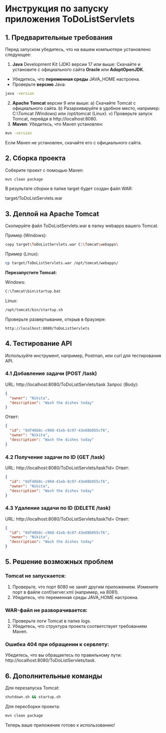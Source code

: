 # Инструкция по запуску приложения ToDoListServlets
## 1. Предварительные требования
Перед запуском убедитесь, что на вашем компьютере установлено следующее:

1. **Java** Development Kit (JDK) версии 17 или выше:
Скачайте и установите с официального сайта **Oracle** или **AdoptOpenJDK**.
- Убедитесь, что **переменная среды** JAVA_HOME настроена.
- Проверьте **версию** Java:
```bash
java -version
```
2. **Apache Tomcat** версии 9 или выше:
a) Скачайте Tomcat с официального сайта.
b) Разархивируйте в удобное место, например: C:\Tomcat (Windows) или /opt/tomcat (Linux).
v) Проверьте запуск Tomcat, перейдя в http://localhost:8080.
3. **Maven**:
Убедитесь, что Maven установлен:
```bash
mvn -version
```
Если Maven не установлен, скачайте его с официального сайта.
## 2. Сборка проекта
Соберите проект с помощью Maven:

```bash
mvn clean package
```
В результате сборки в папке target будет создан файл WAR:

target/ToDoListServlets.war

## 3. Деплой на Apache Tomcat
Скопируйте файл ToDoListServlets.war в папку webapps вашего Tomcat.

Пример (Windows):
```bash
copy target\ToDoListServlets.war C:\Tomcat\webapps\
```
Пример (Linux):
```bash
cp target/ToDoListServlets.war /opt/tomcat/webapps/
```
**Перезапустите Tomcat:**

Windows:
```bash
C:\Tomcat\bin\startup.bat
```
Linux:
```bash
/opt/tomcat/bin/startup.sh
```
Проверьте развертывание, открыв в браузере:

```arduino
http://localhost:8080/ToDoListServlets
```
## 4. Тестирование API
Используйте инструмент, например, Postman, или curl для тестирования API.

### 4.1 Добавление задачи (POST /task)
URL: http://localhost:8080/ToDoListServlets/task
Запрос (Body):
```json
{
  "owner": "Nikita",
  "description": "Wash the dishes today"
}
```
Ответ:
```json
{
  "id": "8df48b8c-c960-41eb-8c97-43e88b055cf6",
  "owner": "Nikita",
  "description": "Wash the dishes today"
}
```
### 4.2 Получение задачи по ID (GET /task)
URL: http://localhost:8080/ToDoListServlets/task?id=<id>
Ответ:
```json
{
  "id": "8df48b8c-c960-41eb-8c97-43e88b055cf6",
  "owner": "Nikita",
  "description": "Wash the dishes today"
}
```
### 4.3 Удаление задачи по ID (DELETE /task)
URL: http://localhost:8080/ToDoListServlets/task?id=<id>
Ответ:
```json
{
  "id": "8df48b8c-c960-41eb-8c97-43e88b055cf6",
  "owner": "Nikita",
  "description": "Wash the dishes today"
}
```
## 5. Решение возможных проблем
### Tomcat не запускается:

1) Проверьте, что порт 8080 не занят другим приложением. Измените порт в файле conf/server.xml (например, на 8081).
2) Убедитесь, что переменная среды JAVA_HOME настроена.
### WAR-файл не разворачивается:

1) Проверьте логи Tomcat в папке logs.
2) Убедитесь, что структура проекта соответствует требованиям Maven.
### Ошибка 404 при обращении к сервлету:

Убедитесь, что вы обращаетесь по правильному пути: http://localhost:8080/ToDoListServlets/task.
## 6. Дополнительные команды
Для перезапуска Tomcat:
```bash
shutdown.sh && startup.sh
```
Для пересборки проекта:
```bash
mvn clean package
```
Теперь ваше приложение готово к использованию!
